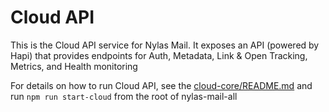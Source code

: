 # Cloud API

This is the Cloud API service for Nylas Mail. It exposes an API (powered by
Hapi) that provides endpoints for Auth, Metadata, Link & Open Tracking,
Metrics, and Health monitoring

For details on how to run Cloud API, see the
[cloud-core/README.md](https://github.com/nylas/nylas-mail-all/blob/master/packages/cloud-core/README.md)
and run `npm run start-cloud` from the root of nylas-mail-all
